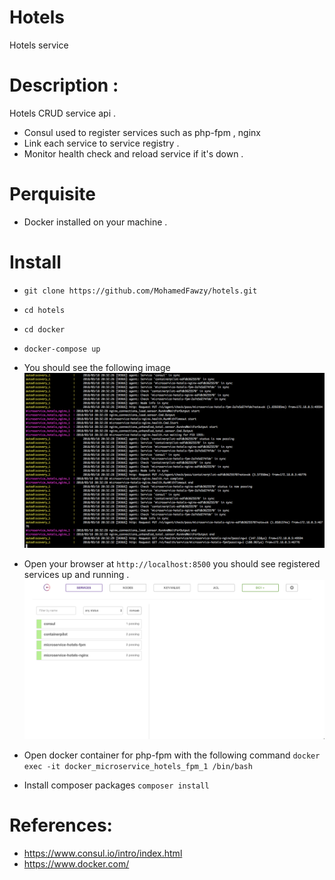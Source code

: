 # Hotels
Hotels service

# Description :
Hotels CRUD service api . 
- Consul used to register services such as php-fpm , nginx
- Link each service to service registry .
- Monitor health check and reload service if it's down .

# Perquisite
- Docker installed on your machine .


# Install
- `git clone https://github.com/MohamedFawzy/hotels.git`
- `cd hotels`
- `cd docker`
- `docker-compose up`
- You should see the following image
![alt text](https://raw.githubusercontent.com/MohamedFawzy/hotels/master/images/consul.png)
- Open your browser at `http://localhost:8500` you should see registered services up and running .
![alt text](https://raw.githubusercontent.com/MohamedFawzy/hotels/master/images/consul-interface.png)

- Open docker container for php-fpm with the following command `docker exec -it docker_microservice_hotels_fpm_1 /bin/bash`
- Install composer packages `composer install`



# References:

- https://www.consul.io/intro/index.html
- https://www.docker.com/
